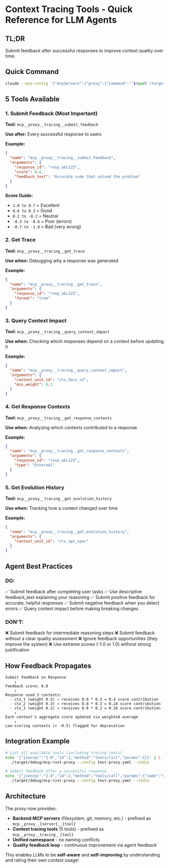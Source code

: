 # Context Tracing Tools - Quick Reference for LLM Agents

## TL;DR
Submit feedback after successful responses to improve context quality over time.

## Quick Command

```bash
claude --mcp-config '{"mcpServers":{"proxy":{"command":"'$(pwd)'/target/debug/mcp-rust-proxy","args":["--config","'$(pwd)'/mcp-proxy-config.yaml","--stdio"]}}}'
```

## 5 Tools Available

### 1. Submit Feedback (Most Important)
**Tool:** `mcp__proxy__tracing__submit_feedback`

**Use after:** Every successful response to users

**Example:**
```json
{
  "name": "mcp__proxy__tracing__submit_feedback",
  "arguments": {
    "response_id": "resp_abc123",
    "score": 0.8,
    "feedback_text": "Accurate code that solved the problem"
  }
}
```

**Score Guide:**
- `1.0 to 0.7` = Excellent
- `0.6 to 0.3` = Good
- `0.2 to -0.2` = Neutral
- `-0.3 to -0.6` = Poor (errors)
- `-0.7 to -1.0` = Bad (very wrong)

### 2. Get Trace
**Tool:** `mcp__proxy__tracing__get_trace`

**Use when:** Debugging why a response was generated

**Example:**
```json
{
  "name": "mcp__proxy__tracing__get_trace",
  "arguments": {
    "response_id": "resp_abc123",
    "format": "tree"
  }
}
```

### 3. Query Context Impact
**Tool:** `mcp__proxy__tracing__query_context_impact`

**Use when:** Checking which responses depend on a context before updating it

**Example:**
```json
{
  "name": "mcp__proxy__tracing__query_context_impact",
  "arguments": {
    "context_unit_id": "ctx_docs_v2",
    "min_weight": 0.3
  }
}
```

### 4. Get Response Contexts
**Tool:** `mcp__proxy__tracing__get_response_contexts`

**Use when:** Analyzing which contexts contributed to a response

**Example:**
```json
{
  "name": "mcp__proxy__tracing__get_response_contexts",
  "arguments": {
    "response_id": "resp_abc123",
    "type": "External"
  }
}
```

### 5. Get Evolution History
**Tool:** `mcp__proxy__tracing__get_evolution_history`

**Use when:** Tracking how a context changed over time

**Example:**
```json
{
  "name": "mcp__proxy__tracing__get_evolution_history",
  "arguments": {
    "context_unit_id": "ctx_api_spec"
  }
}
```

## Agent Best Practices

### DO:
✅ Submit feedback after completing user tasks
✅ Use descriptive feedback_text explaining your reasoning
✅ Submit positive feedback for accurate, helpful responses
✅ Submit negative feedback when you detect errors
✅ Query context impact before making breaking changes

### DON'T:
❌ Submit feedback for intermediate reasoning steps
❌ Submit feedback without a clear quality assessment
❌ Ignore feedback opportunities (they improve the system)
❌ Use extreme scores (-1.0 or 1.0) without strong justification

## How Feedback Propagates

```
Submit feedback on Response
    ↓
Feedback score: 0.8
    ↓
Response used 3 contexts:
  - ctx_1 (weight 0.5) → receives 0.8 * 0.5 = 0.4 score contribution
  - ctx_2 (weight 0.3) → receives 0.8 * 0.3 = 0.24 score contribution
  - ctx_3 (weight 0.2) → receives 0.8 * 0.2 = 0.16 score contribution
    ↓
Each context's aggregate score updated via weighted average
    ↓
Low-scoring contexts (< -0.5) flagged for deprecation
```

## Integration Example

```bash
# List all available tools (including tracing tools)
echo '{"jsonrpc":"2.0","id":1,"method":"tools/list","params":{}}' | \
  ./target/debug/mcp-rust-proxy --config test-proxy.yaml --stdio

# Submit feedback after a successful response
echo '{"jsonrpc":"2.0","id":2,"method":"tools/call","params":{"name":"mcp__proxy__tracing__submit_feedback","arguments":{"response_id":"resp_test","score":0.9,"feedback_text":"Excellent response"}}}' | \
  ./target/debug/mcp-rust-proxy --config test-proxy.yaml --stdio
```

## Architecture

The proxy now provides:
- **Backend MCP servers** (filesystem, git, memory, etc.) - prefixed as `mcp__proxy__{server}__{tool}`
- **Context tracing tools** (5 tools) - prefixed as `mcp__proxy__tracing__{tool}`
- **Unified namespace** - no naming conflicts
- **Quality feedback loop** - continuous improvement via agent feedback

This enables LLMs to be **self-aware** and **self-improving** by understanding and rating their own context usage!
